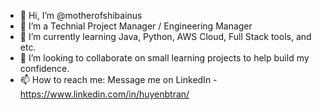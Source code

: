 - 👋 Hi, I’m @motherofshibainus
- 👀 I’m a Technial Project Manager / Engineering Manager
- 🌱 I’m currently learning Java, Python, AWS Cloud, Full Stack tools, and etc.
- 💞️ I’m looking to collaborate on small learning projects to help build my confidence.
- 📫 How to reach me: Message me on LinkedIn - https://www.linkedin.com/in/huyenbtran/

<!---
motherofshibainus/motherofshibainus is a ✨ special ✨ repository because its `README.md` (this file) appears on your GitHub profile.
You can click the Preview link to take a look at your changes.
--->
